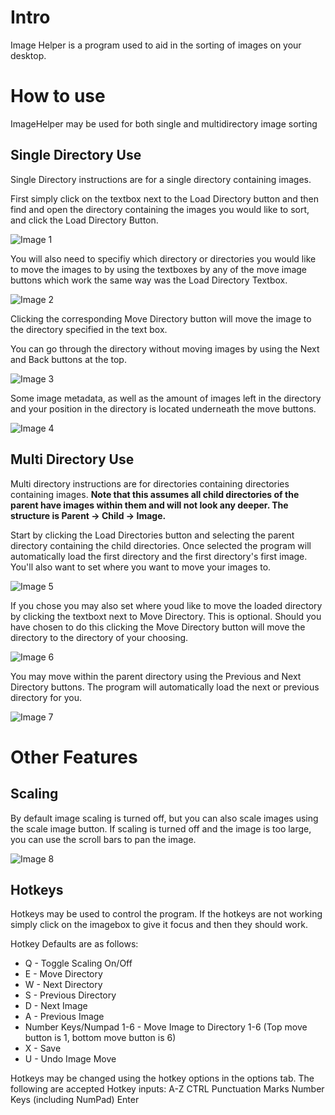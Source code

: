 # Intro
Image Helper is a program used to aid in the sorting of images on your desktop.

# How to use

ImageHelper may be used for both single and multidirectory image sorting

## Single Directory Use

Single Directory instructions are for a single directory containing images.


First simply click on the textbox next to the Load Directory button and then find and open the directory containing the images you would like to sort, and click the Load Directory Button.

![Image 1](https://user-images.githubusercontent.com/15950766/122104949-d92cf200-cddd-11eb-8785-3855ec0f6f1b.png)


You will also need to specifiy which directory or directories you would like to move the images to by using the textboxes by any of the move image buttons which work the same way was the Load Directory Textbox.

![Image 2](https://user-images.githubusercontent.com/15950766/122104977-e0540000-cddd-11eb-8f51-792ce92cddb8.png)


Clicking the corresponding Move Directory button will move the image to the directory specified in the text box.

You can go through the directory without moving images by using the Next and Back buttons at the top.

![Image 3](https://user-images.githubusercontent.com/15950766/122104991-e3e78700-cddd-11eb-9d31-bf15c63737f1.png)


Some image metadata, as well as the amount of images left in the directory and your position in the directory is located underneath the move buttons. 

![Image 4](https://user-images.githubusercontent.com/15950766/122104998-e649e100-cddd-11eb-9df7-e3f0c85ff40d.png)


## Multi Directory Use

Multi directory instructions are for directories containing directories containing images.
**Note that this assumes all child directories of the parent have images within them and will not look any deeper. The structure is Parent -> Child -> Image.**

Start by clicking the Load Directories button and selecting the parent directory containing the child directories. Once selected the program will automatically load the first directory and the first directory's first image. You'll also want to set where you want to move your images to.

![Image 5](https://user-images.githubusercontent.com/15950766/122105017-e9dd6800-cddd-11eb-926a-3201c569e990.png)


If you chose you may also set where youd like to move the loaded directory by clicking the textboxt next to Move Directory. This is optional. Should you have chosen to do this clicking the Move Directory button will move the directory to the directory of your choosing.

![Image 6](https://user-images.githubusercontent.com/15950766/122105036-efd34900-cddd-11eb-8374-e5465d063fdd.png)


You may move within the parent directory using the Previous and Next Directory buttons. The program will automatically load the next or previous directory for you.

![Image 7](https://user-images.githubusercontent.com/15950766/122105048-f235a300-cddd-11eb-94ee-b145d759d172.png)



# Other Features

## Scaling

By default image scaling is turned off, but you can also scale images using the scale image button. If scaling is turned off and the image is too large, you can use the scroll bars to pan the image.

![Image 8](https://user-images.githubusercontent.com/15950766/122105059-f5309380-cddd-11eb-96a0-45c1f1eede4c.png)



## Hotkeys
Hotkeys may be used to control the program. If the hotkeys are not working simply click on the imagebox to give it focus and then they should work.

Hotkey Defaults are as follows:
* Q - Toggle Scaling On/Off
* E - Move Directory
* W - Next Directory
* S - Previous Directory
* D - Next Image
* A - Previous Image
* Number Keys/Numpad 1-6 - Move Image to Directory 1-6 (Top move button is 1, bottom move button is 6)
* X - Save
* U - Undo Image Move

Hotkeys may be changed using the hotkey options in the options tab.
The following are accepted Hotkey inputs:
A-Z
CTRL
Punctuation Marks
Number Keys (including NumPad)
Enter




